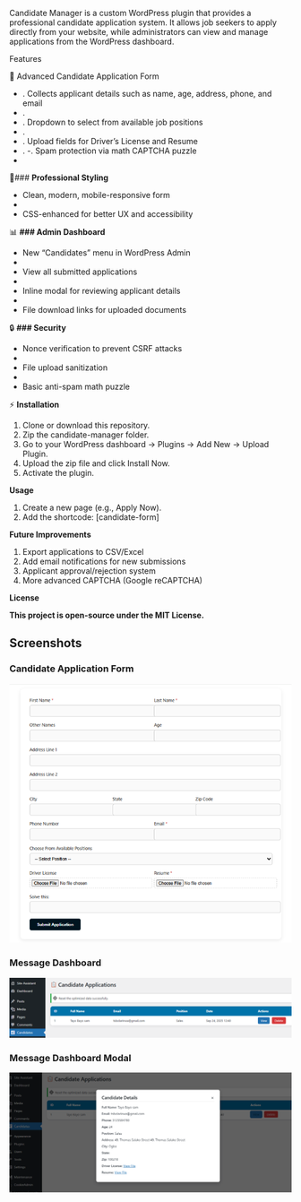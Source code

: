 Candidate Manager is a custom WordPress plugin that provides a professional candidate application system. It allows job seekers to apply directly from your website, while administrators can view and manage applications from the WordPress dashboard.


Features

📝 Advanced Candidate Application Form

- . Collects applicant details such as name, age, address, phone, and email
- . 
- . Dropdown to select from available job positions
- . 
- . Upload fields for Driver’s License and Resume
- . 
-. Spam protection via math CAPTCHA puzzle
- 

🎨###  **Professional Styling**

- Clean, modern, mobile-responsive form
- 
- CSS-enhanced for better UX and accessibility

📊 **### Admin Dashboard**

- New “Candidates” menu in WordPress Admin
- 
- View all submitted applications
- 
- Inline modal for reviewing applicant details
- 
- File download links for uploaded documents

🔒 **### Security**

- Nonce verification to prevent CSRF attacks
- 
- File upload sanitization
- 
- Basic anti-spam math puzzle

⚡ **Installation**

1. Clone or download this repository.
2. Zip the candidate-manager folder.
3. Go to your WordPress dashboard → Plugins → Add New → Upload Plugin.
4. Upload the zip file and click Install Now.
5. Activate the plugin.

**Usage**

1.  Create a new page (e.g., Apply Now).
2.  Add the shortcode:  [candidate-form]

 **Future Improvements**

1. Export applications to CSV/Excel
2. Add email notifications for new submissions
3. Applicant approval/rejection system
4. More advanced CAPTCHA (Google reCAPTCHA)


**License**

**This project is open-source under the MIT License.**

## Screenshots

### Candidate Application Form
![Candidate Application Form Preview](assets/screenshots/form-preview.PNG)

### Message Dashboard
![Message Dashboard Overview](assets/screenshots/dashboard-preview.PNG)

### Message Dashboard Modal
![Message Dashboard Modal Overview](assets/screenshots/modal-preview.PNG)


